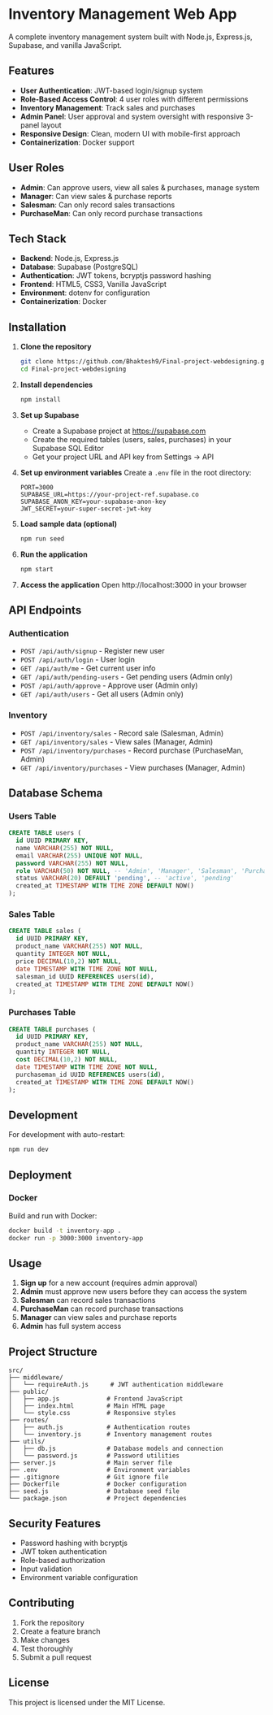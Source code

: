 # Inventory Management Web App

A complete inventory management system built with Node.js, Express.js, Supabase, and vanilla JavaScript.

## Features

- **User Authentication**: JWT-based login/signup system
- **Role-Based Access Control**: 4 user roles with different permissions
- **Inventory Management**: Track sales and purchases
- **Admin Panel**: User approval and system oversight with responsive 3-panel layout
- **Responsive Design**: Clean, modern UI with mobile-first approach
- **Containerization**: Docker support

## User Roles

- **Admin**: Can approve users, view all sales & purchases, manage system
- **Manager**: Can view sales & purchase reports  
- **Salesman**: Can only record sales transactions
- **PurchaseMan**: Can only record purchase transactions

## Tech Stack

- **Backend**: Node.js, Express.js
- **Database**: Supabase (PostgreSQL)
- **Authentication**: JWT tokens, bcryptjs password hashing
- **Frontend**: HTML5, CSS3, Vanilla JavaScript
- **Environment**: dotenv for configuration
- **Containerization**: Docker

## Installation

1. **Clone the repository**
   ```bash
   git clone https://github.com/Bhaktesh9/Final-project-webdesigning.git
   cd Final-project-webdesigning
   ```

2. **Install dependencies**
   ```bash
   npm install
   ```

3. **Set up Supabase**
   - Create a Supabase project at https://supabase.com
   - Create the required tables (users, sales, purchases) in your Supabase SQL Editor
   - Get your project URL and API key from Settings → API

4. **Set up environment variables**
   Create a `.env` file in the root directory:
   ```
   PORT=3000
   SUPABASE_URL=https://your-project-ref.supabase.co
   SUPABASE_ANON_KEY=your-supabase-anon-key
   JWT_SECRET=your-super-secret-jwt-key
   ```

5. **Load sample data (optional)**
   ```bash
   npm run seed
   ```

6. **Run the application**
   ```bash
   npm start
   ```

7. **Access the application**
   Open http://localhost:3000 in your browser

## API Endpoints

### Authentication
- `POST /api/auth/signup` - Register new user
- `POST /api/auth/login` - User login
- `GET /api/auth/me` - Get current user info
- `GET /api/auth/pending-users` - Get pending users (Admin only)
- `POST /api/auth/approve` - Approve user (Admin only)
- `GET /api/auth/users` - Get all users (Admin only)

### Inventory
- `POST /api/inventory/sales` - Record sale (Salesman, Admin)
- `GET /api/inventory/sales` - View sales (Manager, Admin)
- `POST /api/inventory/purchases` - Record purchase (PurchaseMan, Admin)
- `GET /api/inventory/purchases` - View purchases (Manager, Admin)

## Database Schema

### Users Table
```sql
CREATE TABLE users (
  id UUID PRIMARY KEY,
  name VARCHAR(255) NOT NULL,
  email VARCHAR(255) UNIQUE NOT NULL,
  password VARCHAR(255) NOT NULL,
  role VARCHAR(50) NOT NULL, -- 'Admin', 'Manager', 'Salesman', 'PurchaseMan'
  status VARCHAR(20) DEFAULT 'pending', -- 'active', 'pending'
  created_at TIMESTAMP WITH TIME ZONE DEFAULT NOW()
);
```

### Sales Table
```sql
CREATE TABLE sales (
  id UUID PRIMARY KEY,
  product_name VARCHAR(255) NOT NULL,
  quantity INTEGER NOT NULL,
  price DECIMAL(10,2) NOT NULL,
  date TIMESTAMP WITH TIME ZONE NOT NULL,
  salesman_id UUID REFERENCES users(id),
  created_at TIMESTAMP WITH TIME ZONE DEFAULT NOW()
);
```

### Purchases Table
```sql
CREATE TABLE purchases (
  id UUID PRIMARY KEY,
  product_name VARCHAR(255) NOT NULL,
  quantity INTEGER NOT NULL,
  cost DECIMAL(10,2) NOT NULL,
  date TIMESTAMP WITH TIME ZONE NOT NULL,
  purchaseman_id UUID REFERENCES users(id),
  created_at TIMESTAMP WITH TIME ZONE DEFAULT NOW()
);
```

## Development

For development with auto-restart:
```bash
npm run dev
```

## Deployment

### Docker

Build and run with Docker:
```bash
docker build -t inventory-app .
docker run -p 3000:3000 inventory-app
```

## Usage

1. **Sign up** for a new account (requires admin approval)
2. **Admin** must approve new users before they can access the system
3. **Salesman** can record sales transactions
4. **PurchaseMan** can record purchase transactions  
5. **Manager** can view sales and purchase reports
6. **Admin** has full system access

## Project Structure

```
src/
├── middleware/
│   └── requireAuth.js      # JWT authentication middleware
├── public/
│   ├── app.js             # Frontend JavaScript
│   ├── index.html         # Main HTML page
│   └── style.css          # Responsive styles
├── routes/
│   ├── auth.js            # Authentication routes
│   └── inventory.js       # Inventory management routes
├── utils/
│   ├── db.js              # Database models and connection
│   └── password.js        # Password utilities
├── server.js              # Main server file
├── .env                   # Environment variables
├── .gitignore             # Git ignore file
├── Dockerfile             # Docker configuration
├── seed.js                # Database seed file
└── package.json           # Project dependencies
```

## Security Features

- Password hashing with bcryptjs
- JWT token authentication
- Role-based authorization
- Input validation
- Environment variable configuration

## Contributing

1. Fork the repository
2. Create a feature branch
3. Make changes
4. Test thoroughly
5. Submit a pull request

## License

This project is licensed under the MIT License.